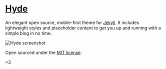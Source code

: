 # [Hyde](http://andhyde.com)

An elegant open source, mobile-first theme for [Jekyll](https://github.com/mojombo/jekyll). It includes lightweight styles and placeholder content to get you up and running with a simple blog in no time.

![Hyde screenshot](https://f.cloud.github.com/assets/98681/1330948/de10196c-353f-11e3-86d0-8e967dd95722.png)

Open sourced under the [MIT license](LICENSE.md).

<3